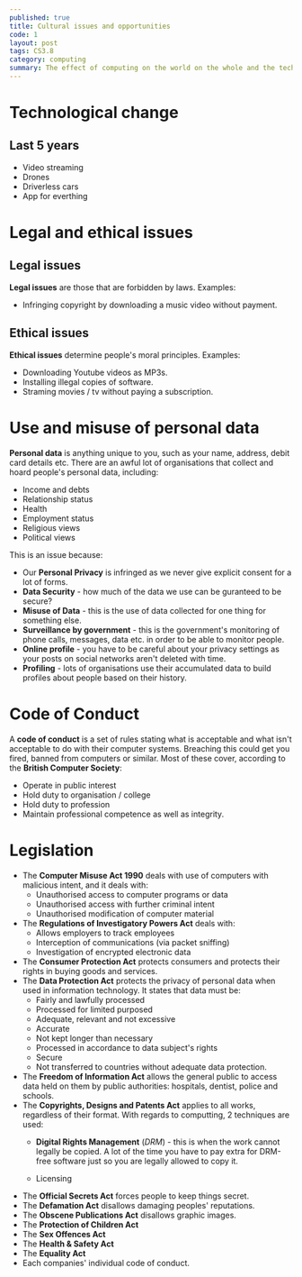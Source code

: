```yaml
---
published: true
title: Cultural issues and opportunities
code: 1
layout: post
tags: CS3.8
category: computing
summary: The effect of computing on the world on the whole and the technological changes it brings.
---
```

# Technological change

## Last 5 years

+ Video streaming
+ Drones
+ Driverless cars
+ App for everthing

# Legal and ethical issues

## Legal issues

**Legal issues** are those that are forbidden by laws. Examples:

+ Infringing copyright by downloading a music video without payment.

## Ethical issues

**Ethical issues** determine people's moral principles. Examples:

+ Downloading Youtube videos as MP3s.
+ Installing illegal copies of software.
+ Straming movies / tv without paying a subscription.

# Use and misuse of personal data

**Personal data** is anything unique to you, such as your name, address, debit card details etc. There are an awful lot of organisations that collect and hoard people's personal data, including:

+ Income and debts
+ Relationship status
+ Health
+ Employment status
+ Religious views
+ Political views

This is an issue because:

+ Our **Personal Privacy** is infringed as we never give explicit consent for a lot of forms.
+ **Data Security** - how much of the data we use can be guranteed to be secure?
+ **Misuse of Data** - this is the use of data collected for one thing for something else.
+ **Surveillance by government** - this is the government's monitoring of phone calls, messages, data etc. in order to be able to monitor people.
+ **Online profile** - you have to be careful about your privacy settings as your posts on social networks aren't deleted with time.
+ **Profiling** - lots of organisations use their accumulated data to build profiles about people based on their history.

# Code of Conduct
A **code of conduct** is a set of rules stating what is acceptable and what isn't acceptable to do with their computer systems. Breaching this could get you fired, banned from computers or similar. Most of these cover, according to the **British Computer Society**:

+ Operate in public interest
+ Hold duty to organisation / college
+ Hold duty to profession
+ Maintain professional competence as well as integrity.

# Legislation

+ The **Computer Misuse Act 1990** deals with use of computers with malicious intent, and it deals with:
	* Unauthorised access to computer programs or data
    * Unauthorised access with further criminal intent
    * Unauthorised modification of computer material
+ The **Regulations of Investigatory Powers Act** deals with:
	* Allows employers to track employees
	* Interception of communications (via packet sniffing)
    * Investigation of encrypted electronic data
+ The **Consumer Protection Act** protects consumers and protects their rights in buying goods and services.
+ The **Data Protection Act** protects the privacy of personal data when used in information technology. It states that data must be:
	* Fairly and lawfully processed
    * Processed for limited purposed
    * Adequate, relevant and not excessive
    * Accurate
    * Not kept longer than necessary
    * Processed in accordance to data subject's rights
    * Secure
    * Not transferred to countries without adequate data protection.
+ The **Freedom of Information Act** allows the general public to access data held on them by public authorities: hospitals, dentist, police and schools.
+ The **Copyrights, Designs and Patents Act** applies to all works, regardless of their format. With regards to computting, 2 techniques are used:
	* **Digital Rights Management** (*DRM*) - this is when the work cannot legally be copied. A lot of the time you have to pay extra for DRM-free software just so you are legally allowed to copy it.
    
    * Licensing
+ The **Official Secrets Act** forces people to keep things secret.
+ The **Defamation Act** disallows damaging peoples' reputations.
+ The **Obscene Publications Act** disallows graphic images.
+ The **Protection of Children Act**
+ The **Sex Offences Act**
+ The **Health & Safety Act**
+ The **Equality Act**
+ Each companies' individual code of conduct.
